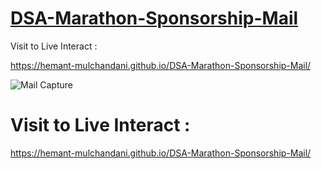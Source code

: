 # [DSA-Marathon-Sponsorship-Mail](https://hemant-mulchandani.github.io/DSA-Marathon-Sponsorship-Mail/)

  Visit to Live Interact :

  https://hemant-mulchandani.github.io/DSA-Marathon-Sponsorship-Mail/

  ![Mail Capture](https://github.com/Hemant-Mulchandani/DSA-Marathon-Sponsorship-Mail/blob/main/DSA%20Marathon%20Sponsorship%20Mail%20Capture.png)

# Visit to Live Interact :

  https://hemant-mulchandani.github.io/DSA-Marathon-Sponsorship-Mail/

